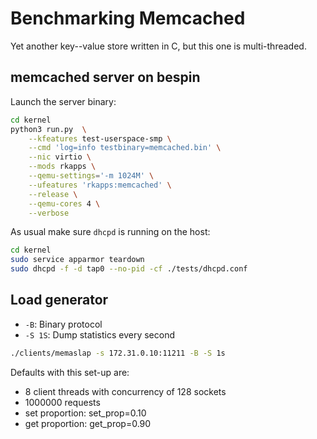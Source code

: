 # Benchmarking Memcached

Yet another key--value store written in C, but this one is multi-threaded.

## memcached server on bespin

Launch the server binary:

```bash
cd kernel
python3 run.py  \
    --kfeatures test-userspace-smp \
    --cmd 'log=info testbinary=memcached.bin' \
    --nic virtio \
    --mods rkapps \
    --qemu-settings='-m 1024M' \
    --ufeatures 'rkapps:memcached' \
    --release \
    --qemu-cores 4 \
    --verbose
```

As usual make sure `dhcpd` is running on the host:

```bash
cd kernel
sudo service apparmor teardown
sudo dhcpd -f -d tap0 --no-pid -cf ./tests/dhcpd.conf
```

## Load generator

- `-B`: Binary protocol
- `-S 1S`: Dump statistics every second

```bash
./clients/memaslap -s 172.31.0.10:11211 -B -S 1s
```

Defaults with this set-up are:

- 8 client threads with concurrency of 128 sockets
- 1000000 requests
- set proportion: set_prop=0.10
- get proportion: get_prop=0.90

